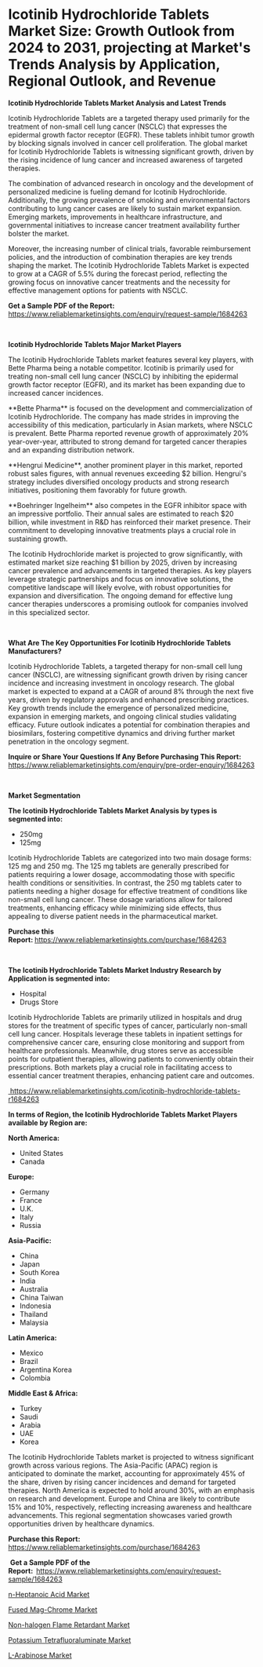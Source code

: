 <p><h1>Icotinib Hydrochloride Tablets Market Size: Growth Outlook from 2024 to 2031, projecting at Market's Trends Analysis by Application, Regional Outlook, and Revenue</h1></p><p><strong>Icotinib Hydrochloride Tablets Market Analysis and Latest Trends</strong></p>
<p><p>Icotinib Hydrochloride Tablets are a targeted therapy used primarily for the treatment of non-small cell lung cancer (NSCLC) that expresses the epidermal growth factor receptor (EGFR). These tablets inhibit tumor growth by blocking signals involved in cancer cell proliferation. The global market for Icotinib Hydrochloride Tablets is witnessing significant growth, driven by the rising incidence of lung cancer and increased awareness of targeted therapies. </p><p>The combination of advanced research in oncology and the development of personalized medicine is fueling demand for Icotinib Hydrochloride. Additionally, the growing prevalence of smoking and environmental factors contributing to lung cancer cases are likely to sustain market expansion. Emerging markets, improvements in healthcare infrastructure, and governmental initiatives to increase cancer treatment availability further bolster the market.</p><p>Moreover, the increasing number of clinical trials, favorable reimbursement policies, and the introduction of combination therapies are key trends shaping the market. The Icotinib Hydrochloride Tablets Market is expected to grow at a CAGR of 5.5% during the forecast period, reflecting the growing focus on innovative cancer treatments and the necessity for effective management options for patients with NSCLC.</p></p>
<p><strong>Get a Sample PDF of the Report:&nbsp;</strong> <a href="https://www.reliablemarketinsights.com/enquiry/request-sample/1684263?utm_campaign=1619&utm_medium=2&utm_source=Github&utm_content=ia&utm_term=15102024&utm_id=icotinib-hydrochloride-tablets">https://www.reliablemarketinsights.com/enquiry/request-sample/1684263</a></p>
<p>&nbsp;</p>
<p><strong>Icotinib Hydrochloride Tablets Major Market Players</strong></p>
<p><p>The Icotinib Hydrochloride Tablets market features several key players, with Bette Pharma being a notable competitor. Icotinib is primarily used for treating non-small cell lung cancer (NSCLC) by inhibiting the epidermal growth factor receptor (EGFR), and its market has been expanding due to increased cancer incidences.</p><p>**Bette Pharma** is focused on the development and commercialization of Icotinib Hydrochloride. The company has made strides in improving the accessibility of this medication, particularly in Asian markets, where NSCLC is prevalent. Bette Pharma reported revenue growth of approximately 20% year-over-year, attributed to strong demand for targeted cancer therapies and an expanding distribution network.</p><p>**Hengrui Medicine**, another prominent player in this market, reported robust sales figures, with annual revenues exceeding $2 billion. Hengrui's strategy includes diversified oncology products and strong research initiatives, positioning them favorably for future growth.</p><p>**Boehringer Ingelheim** also competes in the EGFR inhibitor space with an impressive portfolio. Their annual sales are estimated to reach $20 billion, while investment in R&D has reinforced their market presence. Their commitment to developing innovative treatments plays a crucial role in sustaining growth.</p><p>The Icotinib Hydrochloride market is projected to grow significantly, with estimated market size reaching $1 billion by 2025, driven by increasing cancer prevalence and advancements in targeted therapies. As key players leverage strategic partnerships and focus on innovative solutions, the competitive landscape will likely evolve, with robust opportunities for expansion and diversification. The ongoing demand for effective lung cancer therapies underscores a promising outlook for companies involved in this specialized sector.</p></p>
<p>&nbsp;</p>
<p><strong>What Are The Key Opportunities For Icotinib Hydrochloride Tablets Manufacturers?</strong></p>
<p><p>Icotinib Hydrochloride Tablets, a targeted therapy for non-small cell lung cancer (NSCLC), are witnessing significant growth driven by rising cancer incidence and increasing investment in oncology research. The global market is expected to expand at a CAGR of around 8% through the next five years, driven by regulatory approvals and enhanced prescribing practices. Key growth trends include the emergence of personalized medicine, expansion in emerging markets, and ongoing clinical studies validating efficacy. Future outlook indicates a potential for combination therapies and biosimilars, fostering competitive dynamics and driving further market penetration in the oncology segment.</p></p>
<p><strong>Inquire or Share Your Questions If Any Before Purchasing This Report:</strong> <a href="https://www.reliablemarketinsights.com/enquiry/pre-order-enquiry/1684263?utm_campaign=1619&utm_medium=2&utm_source=Github&utm_content=ia&utm_term=15102024&utm_id=icotinib-hydrochloride-tablets">https://www.reliablemarketinsights.com/enquiry/pre-order-enquiry/1684263</a></p>
<p>&nbsp;</p>
<p><strong>Market Segmentation</strong></p>
<p><strong>The Icotinib Hydrochloride Tablets Market Analysis by types is segmented into:</strong></p>
<p><ul><li>250mg</li><li>125mg</li></ul></p>
<p><p>Icotinib Hydrochloride Tablets are categorized into two main dosage forms: 125 mg and 250 mg. The 125 mg tablets are generally prescribed for patients requiring a lower dosage, accommodating those with specific health conditions or sensitivities. In contrast, the 250 mg tablets cater to patients needing a higher dosage for effective treatment of conditions like non-small cell lung cancer. These dosage variations allow for tailored treatments, enhancing efficacy while minimizing side effects, thus appealing to diverse patient needs in the pharmaceutical market.</p></p>
<p><strong>Purchase this Report:&nbsp;</strong><a href="https://www.reliablemarketinsights.com/purchase/1684263?utm_campaign=1619&utm_medium=2&utm_source=Github&utm_content=ia&utm_term=15102024&utm_id=icotinib-hydrochloride-tablets">https://www.reliablemarketinsights.com/purchase/1684263</a></p>
<p>&nbsp;</p>
<p><strong>The Icotinib Hydrochloride Tablets Market Industry Research by Application is segmented into:</strong></p>
<p><ul><li>Hospital</li><li>Drugs Store</li></ul></p>
<p><p>Icotinib Hydrochloride Tablets are primarily utilized in hospitals and drug stores for the treatment of specific types of cancer, particularly non-small cell lung cancer. Hospitals leverage these tablets in inpatient settings for comprehensive cancer care, ensuring close monitoring and support from healthcare professionals. Meanwhile, drug stores serve as accessible points for outpatient therapies, allowing patients to conveniently obtain their prescriptions. Both markets play a crucial role in facilitating access to essential cancer treatment therapies, enhancing patient care and outcomes.</p></p>
<p><a href="https://www.reliablemarketinsights.com/icotinib-hydrochloride-tablets-r1684263?utm_campaign=1619&utm_medium=2&utm_source=Github&utm_content=ia&utm_term=15102024&utm_id=icotinib-hydrochloride-tablets">&nbsp;https://www.reliablemarketinsights.com/icotinib-hydrochloride-tablets-r1684263</a></p>
<p><strong>In terms of Region, the Icotinib Hydrochloride Tablets Market Players available by Region are:</strong></p>
<p>
    <p> <strong> North America: </strong>
        <ul>
            <li>United States</li>
            <li>Canada</li>
        </ul>
        </p> 
    <p> <strong> Europe: </strong>
        <ul>
            <li>Germany</li>
            <li>France</li>
            <li>U.K.</li>
            <li>Italy</li>
            <li>Russia</li>
        </ul>
        </p> 
    <p> <strong> Asia-Pacific: </strong>
        <ul>
            <li>China</li>
            <li>Japan</li>
            <li>South Korea</li>
            <li>India</li>
            <li>Australia</li>
            <li>China Taiwan</li>
            <li>Indonesia</li>
            <li>Thailand</li>
            <li>Malaysia</li>
        </ul>
        </p> 
    <p> <strong> Latin America: </strong>
        <ul>
            <li>Mexico</li>
            <li>Brazil</li>
            <li>Argentina Korea</li>
            <li>Colombia</li>
        </ul>
        </p> 
    <p> <strong> Middle East & Africa: </strong>
        <ul>
            <li>Turkey</li>
            <li>Saudi</li>
            <li>Arabia</li>
            <li>UAE</li>
            <li>Korea</li>
        </ul>
    </p>
    </p>
<p><p>The Icotinib Hydrochloride Tablets market is projected to witness significant growth across various regions. The Asia-Pacific (APAC) region is anticipated to dominate the market, accounting for approximately 45% of the share, driven by rising cancer incidences and demand for targeted therapies. North America is expected to hold around 30%, with an emphasis on research and development. Europe and China are likely to contribute 15% and 10%, respectively, reflecting increasing awareness and healthcare advancements. This regional segmentation showcases varied growth opportunities driven by healthcare dynamics.</p></p>
<p><strong>Purchase this Report: </strong><a href="https://www.reliablemarketinsights.com/purchase/1684263?utm_campaign=1619&utm_medium=2&utm_source=Github&utm_content=ia&utm_term=15102024&utm_id=icotinib-hydrochloride-tablets">https://www.reliablemarketinsights.com/purchase/1684263</a></p>
<p>&nbsp;<strong>Get a Sample PDF of the Report:&nbsp;&nbsp;</strong><a href="https://www.reliablemarketinsights.com/enquiry/request-sample/1684263?utm_campaign=1619&utm_medium=2&utm_source=Github&utm_content=ia&utm_term=15102024&utm_id=icotinib-hydrochloride-tablets">https://www.reliablemarketinsights.com/enquiry/request-sample/1684263</a></p>
<p><strong></strong></p>
<p><p><a href="https://www.linkedin.com/pulse/n-heptanoic-acid-market-drivers-challenges-forecast-2024-2031-7fhwf?utm_campaign=1619&utm_medium=2&utm_source=Github&utm_content=ia&utm_term=15102024&utm_id=icotinib-hydrochloride-tablets">n-Heptanoic Acid Market</a></p><p><a href="https://www.linkedin.com/pulse/fused-mag-chrome-market-evolution-future-outlook-forecasting-eccnf?trk=public_post_embed_feed-article-content&utm_campaign=1619&utm_medium=2&utm_source=Github&utm_content=ia&utm_term=15102024&utm_id=icotinib-hydrochloride-tablets">Fused Mag-Chrome Market</a></p><p><a href="https://www.linkedin.com/pulse/investment-opportunities-non-halogen-flame-retardant-sector-oux6f?utm_campaign=1619&utm_medium=2&utm_source=Github&utm_content=ia&utm_term=15102024&utm_id=icotinib-hydrochloride-tablets">Non-halogen Flame Retardant Market</a></p><p><a href="https://www.linkedin.com/pulse/potassium-tetrafluoraluminate-market-evolution-future-outlook-6y5qf?trk=public_post_embed_feed-article-content&utm_campaign=1619&utm_medium=2&utm_source=Github&utm_content=ia&utm_term=15102024&utm_id=icotinib-hydrochloride-tablets">Potassium Tetrafluoraluminate Market</a></p><p><a href="https://www.linkedin.com/pulse/l-arabinose-market-size-type-food-gradepharma-grade-product-lwx8f?utm_campaign=1619&utm_medium=2&utm_source=Github&utm_content=ia&utm_term=15102024&utm_id=icotinib-hydrochloride-tablets">L-Arabinose Market</a></p></p>